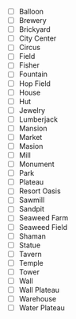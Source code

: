 - [ ] Balloon
- [ ] Brewery
- [ ] Brickyard
- [ ] City Center
- [ ] Circus
- [ ] Field
- [ ] Fisher
- [ ] Fountain
- [ ] Hop Field
- [ ] House
- [ ] Hut
- [ ] Jewelry
- [ ] Lumberjack
- [ ] Mansion
- [ ] Market
- [ ] Masion
- [ ] Mill
- [ ] Monument
- [ ] Park
- [ ] Plateau
- [ ] Resort Oasis
- [ ] Sawmill
- [ ] Sandpit
- [ ] Seaweed Farm
- [ ] Seaweed Field
- [ ] Shaman
- [ ] Statue
- [ ] Tavern
- [ ] Temple
- [ ] Tower
- [ ] Wall
- [ ] Wall Plateau
- [ ] Warehouse
- [ ] Water Plateau
